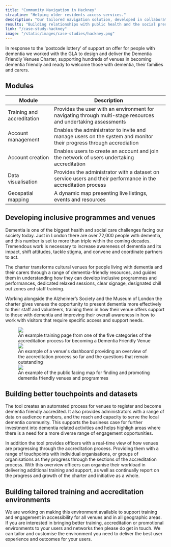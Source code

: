 ```yaml
---
title: "Community Navigation in Hackney"
strapline: "Helping older residents access services."
description: "Our tailored navigation solution, developed in collaboration with Hackney Council, addresses barriers faced by older residents in accessing critical services."
results: "Building relationships with public health and the social prescribing team."
link: "/case-study-hackney"
image: "/static/images/case-studies/hackney.png"
---
```


In response to the ‘postcode lottery’ of support on offer for people with dementia we worked with the GLA to design and deliver the Dementia Friendly Venues Charter, supporting hundreds of venues in becoming dementia friendly and ready to welcome those with dementia, their families and carers.

<section>
  <h2>Modules</h2>
  <table>
    <thead>
      <tr>
<th>Module</th>
        <th>Description</th>
      </tr>
    </thead>
    <tbody>
      <tr>
        <td>Training and accreditation</td>
        <td>Provides the user with an environment for navigating through multi-stage resources and undertaking assessments</td>
      </tr>
      <tr>
        <td>Account management</td>
        <td>Enables the administrator to invite and manage users on the system and monitor their progress through accrediation</td>
      </tr>
      <tr>
        <td>Account creation</td>
        <td>Enables users to create an account and join the network of users undertaking accreditation</td>
      </tr>
      <tr>
        <td>Data visualisation</td>
        <td>Provides the administrator with a dataset on service users and their performance in the accreditation process</td>
        <tr>
        <td>Geospatial mapping</td>
        <td>A dynamic map presenting live listings, events and resources</td>
      </tr>
    </tbody>
  </table>
</section>

Developing inclusive programmes and venues
---------------------------------------------------------------------------------------------------------------------------------
Dementia is one of the biggest health and social care challenges facing our society today. Just in London there are over 72,000 people with dementia, and this number is set to more than triple within the coming decades. Tremendous work is necessary to increase awareness of dementia and its impact, shift attitudes, tackle stigma, and convene and coordinate partners to act. 

The charter transforms cultural venues for people living with dementia and their carers through a range of dementia-friendly resources, and guides them in understanding how they can develop inclusive programmes and performances, dedicated relaxed sessions, clear signage, designated chill out zones and staff training. 

Working alongside the Alzheimer’s Society and the Museum of London the charter gives venues the opportunity to present dementia more effectively to their staff and volunteers, training them in how their venue offers support to those with dementia and improving their overall awareness in how to work with visitors that require specific access and support needs.

 <figure>
  <img src="{{ '/static/images/use-cases/dfvcart03.png' | url }}" />
  <figcaption>
    An example training page from one of the five categories of the accreditation process for becoming a Dementia Friendly Venue
  </figcaption>
   <img src="{{ '/static/images/use-cases/dfvc-dashboard.png' | url }}" />
  <figcaption>
    An example of a venue's dashboard providing an overview of the accreditation process so far and the questions that remain outstanding
  </figcaption>
      <img src="{{ '/static/images/use-cases/dfvc-map01.png' | url }}" />
  <figcaption>
    An example of the public facing map for finding and promoting dementia friendly venues and programmes
  </figcaption>
</figure>


Building better touchpoints and datasets
---------------------------------------------------------------------------------------------------------------------------------

The tool creates an automated process for venues to register and become dementia friendly accredited. It also provides administrators with a range of data on audience numbers, and the reach and capacity to serve the local dementia community. This supports the business case for further investment into dementia related activities and helps highligh areas where there is a need for a more diverse range of engagement opportunities. 

In addition the tool provides officers with a real-time view of how venues are progressing through the accreditation process. Providing them with a range of touchpoints with individual organisations, or groups of organisations as they progress through the sections of the accreditation process. With this overview officers can organise their workload in delivering additional training and support, as well as continually report on the progress and growth of the charter and initiative as a whole. 

Building tailored training and accreditation environments
---------------------------------------------------------------------------------------------------------------------------------
We are working on making this environment available to support training and engagement in accessibility for all venues and in all geographic areas. If you are interested in bringing better training, accreditation or promotional environments to your users and networks then please do get in touch. We can tailor and customise the environment you need to deliver the best user experience and outcomes for your users. 
